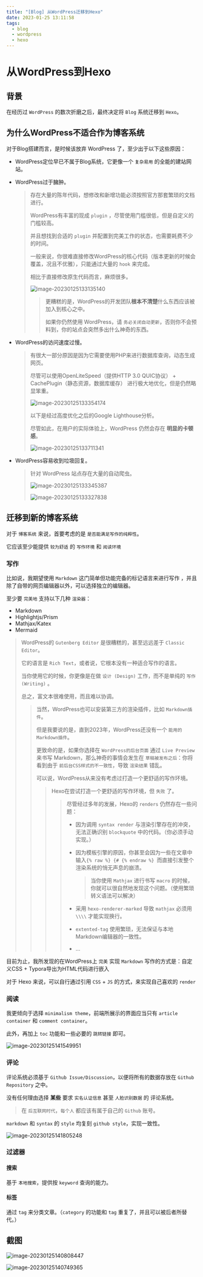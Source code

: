 ```yaml
---
title: "[Blog] 从WordPress迁移到Hexo"
date: 2023-01-25 13:11:58
tags:
  - blog
  - wordpress
  - hexo
---
```


# 从WordPress到Hexo

## 背景

在经历过 `WordPress` 的数次折磨之后，最终决定将 `Blog` 系统迁移到 `Hexo`。



## 为什么WordPress不适合作为博客系统

对于Blog搭建而言，是时候该放弃 WordPress 了，至少出于以下这些原因：

- WordPress定位早已不属于Blog系统，它更像一个 `复杂易用` 的全能的建站网站。

- WordPress过于臃肿。

  > 存在大量的陈年代码，想修改和新增功能必须按照官方那套繁琐的文档进行。
  >
  > WordPress有丰富的现成 `plugin` ，尽管使用门槛很低，但是自定义的门槛较高。
  >
  > 并且想找到合适的 `plugin` 并配置到完美工作的状态，也需要耗费不少的时间。 
  >
  > 一般来说，你很难直接修改WordPress的核心代码（版本更新的时候会覆盖，况且不优雅），只能通过大量的 `hook` 来完成。
  >
  > 相比于直接修改原生代码而言，麻烦很多。
  >
  > ![image-20230125133135140](https://s2.loli.net/2023/01/25/4saLYcGC6A7eNrb.png)
  >
  > > 更糟糕的是，WordPress的开发团队**根本不清楚**什么东西应该被加入到核心之中。
  > >
  > > 如果你仍然使用 WordPress，请 `务必关闭自动更新`，否则你不会预料到，你的站点会突然多出什么神奇的东西。

- WordPress的访问速度过慢。

  > 有很大一部分原因是因为它需要使用PHP来进行数据库查询，动态生成网页。
  >
  > 尽管可以使用OpenLiteSpeed（提供HTTP 3.0 QUIC协议） + CachePlugin（静态资源，数据库缓存） 进行极大地优化，但是仍然略显笨重。
  >
  > ![image-20230125133354174](https://s2.loli.net/2023/01/25/jgToz6hDynfvV8l.png)
  >
  > 以下是经过高度优化之后的Google Lighthouse分析。
  >
  > 尽管如此，在用户的实际体验上，WordPress 仍然会存在 **明显的卡顿感**。
  >
  > ![image-20230125133711341](https://s2.loli.net/2023/01/25/4TQ9guNr1ohRPsv.png)

- WordPress容易收到垃圾回复。

  > 针对 WordPress 站点存在大量的自动爬虫。
  >
  > ![image-20230125133345387](https://s2.loli.net/2023/01/25/WuQh5fFmOLvrGD9.png)
  >
  > ![image-20230125133327838](https://s2.loli.net/2023/01/25/JsYa49fvQcCpdSL.png)

  

## 迁移到新的博客系统

  对于 `博客系统` 来说，首要考虑的是 `是否能满足写作的纯粹性`。

  它应该至少能提供 `较为舒适` 的  `写作环境` 和 `阅读环境`

### 写作

  比如说，我期望使用 `Markdown` 这门简单但功能完备的标记语言来进行写作  ，并且除了自带的网页编辑器以外，可以选择独立的编辑器。

  至少要 `完美地` 支持以下几种 `渲染器`：

  - Markdown
  - Highlightjs/Prism
  - Mathjax/Katex
  - Mermaid

 

  > WordPress的 `Gutenberg Editor` 是很糟糕的，甚至远远差于 `Classic Editor`。
  >
  > 它的语言是 `Rich Text`，或者说，它根本没有一种适合写作的语言。
  >
  > 当你使用它的时候，你更像是在做 `设计 (Design)` 工作，而不是单纯的 `写作 (Writing)` 。
  >
  > 总之，富文本很难使用，而且难以协调。
  >
  > > 当然，WordPress也可以安装第三方的渲染插件，比如 `Markdown插件`。
  > >
  > > 但是我要说的是，直到2023年，WordPress还没有一个 `能用的Markdown插件`。
  > >
  > > 更致命的是，如果你选择在 `WordPress的后台页面` 通过 `Live Preview` 来书写 Markdown，那么神奇的事情会发生在 `草稿被发布之后`：你将看到由于 `前后台CSS样式的不一致性`，导致 `渲染结果` 错乱。
  > >
  > > 可以说，WordPress从来没有考虑过打造一个更舒适的写作环境。
  > >
  > > > Hexo在尝试打造一个更舒适的写作环境，但 `失败` 了。
  > > >
  > > > > 尽管经过多年的发展，Hexo的 `renders` 仍然存在一些问题：
  > > > >
  > > > > - 因为调用 `syntax render` 与渲染引擎存在的冲突，无法正确识别 `blockquote` 中的代码。（你必须手动实现。）
  > > > >
  > > > > - 因为模板引擎的原因，你甚至会因为一些在文章中输入`{% raw %} {# {% endraw %} `而直接引发整个渲染系统的悄无声息的崩溃。
  > > > >
  > > > >   > 当你使用 `Mathjax` 进行书写 `macro` 的时候，你就可以很自然地发现这个问题。（使用繁琐转义语法可以解决）
  > > > >
  > > > > - 采用 `hexo-renderer-marked` 导致 `mathjax` 必须用 `\\\\` 才能实现换行。
  > > > > - `extented-tag` 使用繁琐，无法保证与本地Markdown编辑器的一致性。
  > > > > - ...



目前为止，我所发现的在WordPress上 `完美` 实现 `Markdown` 写作的方式是：自定义CSS + Typora导出为HTML代码进行嵌入

对于 Hexo 来说，可以自行通过引用 `CSS` + `JS` 的方式，来实现自己喜欢的 `render`



### 阅读

我更倾向于选择 `minimalism theme`，前端所展示的界面应当只有 `article container` 和 `comment container`。

此外，再加上 `toc` 功能和一些必要的 `跳转链接` 即可。

![image-20230125141549951](https://s2.loli.net/2023/01/25/mCrvBHM68IQGwN1.png)

### 评论

评论系统必须基于 `Github Issue/Discussion`，以便将所有的数据存放在 `Github Repository` 之中。

没有任何理由选择 **某些** 要求 `实名认证信息` 甚至 `人脸识别数据` 的 评论系统。

> 在 `后互联网时代`，`每个人` 都应该有属于自己的 `Github` 账号。

`markdown` 和 `syntax` 的 `style` 均复刻 `github style`，实现一致性。

![image-20230125141805248](https://s2.loli.net/2023/01/25/6kGMenzcrhUBIJx.png)

### 过滤器

#### 搜索

基于 `本地搜索`，提供按 `keyword` 查询的能力。

#### 标签

通过 `tag` 来分类文章。（`category` 的功能和 `tag` 重复了，并且可以被后者所替代。）

## 截图

![image-20230125140808447](https://s2.loli.net/2023/01/25/f1u4Ckpw2SrQmPo.png)

![image-20230125140749365](https://s2.loli.net/2023/01/25/eaRkUsD74CMYfHI.png)
